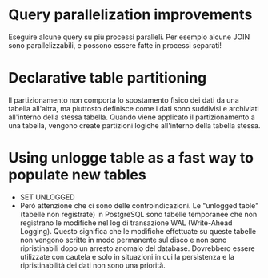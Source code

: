 # Query parallelization improvements
Eseguire alcune query su più processi paralleli. Per esempio alcune JOIN sono parallelizzabili, e possono essere fatte in processi separati!

# Declarative table partitioning
Il partizionamento non comporta lo spostamento fisico dei dati da una tabella all'altra, ma piuttosto definisce come i dati
sono suddivisi e archiviati all'interno della stessa tabella. Quando viene applicato il partizionamento a una tabella, 
vengono create partizioni logiche all'interno della tabella stessa.

# Using unlogge table as a fast way to populate new tables
* SET UNLOGGED
* Però attenzione che ci sono delle controindicazioni.
Le "unlogged table" (tabelle non registrate) in PostgreSQL sono tabelle temporanee che non registrano 
le modifiche nel log di transazione WAL (Write-Ahead Logging). 
Questo significa che le modifiche effettuate su queste tabelle non vengono scritte in modo permanente sul disco e non sono ripristinabili dopo un arresto anomalo del database.
Dovrebbero essere utilizzate con cautela e solo in situazioni in cui la persistenza e la ripristinabilità dei dati non sono una priorità.